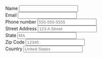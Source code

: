 <div class="pf-c-card">
  <div class="pf-c-card__body">
    <form class="pf-c-form pf-l-grid">
      <div class="pf-c-form__group pf-l-grid__item">
        <label class="pf-c-form__label">Name</label>
        <input class="pf-c-form-control" required>
      </div>
      <div class="pf-c-form__group pf-l-grid__item pf-m-6-col">
        <label class="pf-c-form__label">Email</label>
        <input class="pf-c-form-control" required>
      </div>
      <div class="pf-c-form__group pf-l-grid__item pf-m-6-col">
        <label class="pf-c-form__label">Phone number</label>
        <input class="pf-c-form-control" placeholder="555-555-5555">
      </div>
      <div class="pf-c-form__group pf-l-grid__item">
        <label class="pf-c-form__label">Street Address</label>
        <input class="pf-c-form-control" placeholder="123 A Street">
      </div>
      <div class="pf-c-form__group pf-l-grid__item pf-m-4-col">
        <label class="pf-c-form__label">State</label>
        <input class="pf-c-form-control" placeholder="MA">
      </div>
      <div class="pf-c-form__group pf-l-grid__item pf-m-4-col">
        <label class="pf-c-form__label">Zip Code</label>
        <input class="pf-c-form-control" placeholder="12345">
      </div>
        <div class="pf-c-form__group pf-l-grid__item pf-m-4-col">
        <label class="pf-c-form__label">Country</label>
        <input class="pf-c-form-control" placeholder="United States">
      </div>
    </form>
  </div>
</div>
